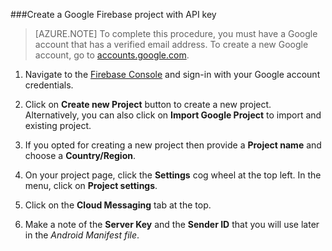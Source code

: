 
###Create a Google Firebase project with API key

>[AZURE.NOTE] To complete this procedure, you must have a Google account that has a verified email address. To create a new Google account, go to <a href="http://go.microsoft.com/fwlink/p/?LinkId=268302" target="_blank">accounts.google.com</a>.

1. Navigate to the [Firebase Console](https://console.firebase.google.com/) and sign-in with your Google account credentials.

2. Click on **Create new Project** button to create a new project. Alternatively, you can also click on **Import Google Project** to import and existing project. 

3. If you opted for creating a new project then provide a **Project name** and choose a **Country/Region**.

4. On your project page, click the **Settings** cog wheel at the top left. In the menu, click on **Project settings**.  
 
5. Click on the **Cloud Messaging** tab at the top. 

6. Make a note of the **Server Key** and the **Sender ID** that you will use later in the *Android Manifest file*.  
